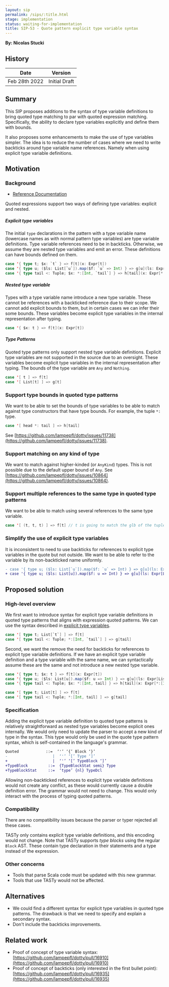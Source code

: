 ```yaml
---
layout: sip
permalink: /sips/:title.html
stage: implementation
status: waiting-for-implementation
title: SIP-53 - Quote pattern explicit type variable syntax
---
```


**By: Nicolas Stucki**

## History

| Date          | Version            |
|---------------|--------------------|
| Feb 28th 2022 | Initial Draft      |

## Summary

This SIP proposes additions to the syntax of type variable definitions to bring quoted type matching to par with quoted expression matching.
Specifically, the ability to declare type variables explicitly and define them with bounds.

It also proposes some enhancements to make the use of type variables simpler.
The idea is to reduce the number of cases where we need to write backticks around type variable name references.
Namely when using explicit type variable definitions.

## Motivation

### Background

* [Reference Documentation](http://dotty.epfl.ch/docs/reference/metaprogramming/macros.html#type-variables)

Quoted expressions support two ways of defining type variables: explicit and nested.

##### Explicit type variables
The initial `type` declarations in the pattern with a type variable name (lowercase names as with normal pattern type variables) are type variable definitions. Type variable references need to be in backticks. Otherwise, we assume they are nested type variables and emit an error. These definitions can have bounds defined on them.
```scala
case '{ type t; $x: `t` } => f[t](x: Expr[t])
case '{ type u; ($ls: List[`u`]).map($f: `u` => Int) } => g[u](ls: Expr[List[u]], f: Expr[u => Int])
case '{ type tail <: Tuple; $x: *:[Int, `tail`] } => h[tail](x: Expr[*:[Int, tail])
```

##### Nested type variable
Types with a type variable name introduce a new type variable. These cannot be references with a backticked reference due to their scope. We cannot add explicit bounds to them, but in certain cases we can infer their some bounds. These variables become explicit type variables in the internal representation after typing.
```scala
case '{ $x: t } => f[t](x: Expr[t])
```


##### Type Patterns
Quoted type patterns only support nested type variable definitions. Explicit type variables are not supported in the source due to an oversight. These variables become explicit type variables in the internal representation after typing. The bounds of the type variable are `Any` and `Nothing`.
```scala
case '[ t ] => f[t]
case '[ List[t] ] => g[t]
```

### Support type bounds in quoted type patterns

We want to be able to set the bounds of type variables to be able to match against type constructors that have type bounds. For example, the tuple `*:` type.
```scala
case '[ head *: tail ] => h[tail]
```
See [https://github.com/lampepfl/dotty/issues/11738](https://github.com/lampepfl/dotty/issues/11738).

### Support matching on any kind of type
We want to match against higher-kinded (or `AnyKind`) types. This is not possible due to the default upper bound of `Any`.
See [https://github.com/lampepfl/dotty/issues/10864](https://github.com/lampepfl/dotty/issues/10864).

### Support multiple references to the same type in quoted type patterns
We want to be able to match using several references to the same type variable.
```scala
case '[ (t, t, t) ] => f[t] // t is going to match the glb of the tuple T1, T2, T3
```

### Simplify the use of explicit type variables
It is inconsistent to need to use backticks for references to explicit type variables in the quote but not outside.
We want to be able to refer to the variable by its non-backticked name uniformly.
```diff
- case '{ type u; ($ls: List[`u`]).map($f: `u` => Int) } => g[u](ls: Expr[List[u]], f: Expr[u => Int])
+ case '{ type u; ($ls: List[u]).map($f: u => Int) } => g[u](ls: Expr[List[u]], f: Expr[u => Int])
```

## Proposed solution

### High-level overview

We first want to introduce syntax for explicit type variable definitions in quoted type patterns that aligns with expression quoted patterns. We can use the syntax described in [explicit type variables](#explicit-type-variables).

```scala
case '[ type t; List[`t`] ] => f[t]
case '[ type tail <: Tuple; *:[Int, `tail`] ] => g[tail]
```

Second, we want the remove the need for backticks for references to explicit type variable definitions. If we have an explicit type variable definition and a type variable with the same name, we can syntactically assume these are the same and not introduce a new nested type variable.
```scala
case '{ type t; $x: t } => f[t](x: Expr[t])
case '{ type u; ($ls: List[u]).map($f: u => Int) } => g[u](ls: Expr[List[u]], f: Expr[u => Int])
case '{ type tail <: Tuple; $x: *:[Int, tail] } => h[tail](x: Expr[*:[Int, tail])
```
```scala
case '[ type t; List[t] ] => f[t]
case '[ type tail <: Tuple; *:[Int, tail] ] => g[tail]
```

### Specification

Adding the explicit type variable definition to quoted type patterns is relatively straightforward as nested type variables become explicit ones internally. We would only need to update the parser to accept a new kind of type in the syntax. This type would only be used in the quote type pattern syntax, which is self-contained in the language's grammar.

```diff
Quoted            ::=  ‘'’ ‘{’ Block ‘}’
-                    |  ‘'’ ‘[’ Type ‘]’
+                    |  ‘'’ ‘[’ TypeBlock ‘]’
+TypeBlock         ::=  {TypeBlockStat semi} Type
+TypeBlockStat     ::=  ‘type’ {nl} TypeDcl
```

Allowing non-backticked references to explicit type variable definitions would not create any conflict, as these would currently cause a double definition error. The grammar would not need to change. This would only interact with the process of typing quoted patterns.

### Compatibility

There are no compatibility issues because the parser or typer rejected all these cases.

TASTy only contains explicit type variable definitions, and this encoding would not change. Note that TASTy supports _type blocks_ using the regular `Block` AST. These contain type declaration in their statements and a type instead of the expression.

### Other concerns

* Tools that parse Scala code must be updated with this new grammar.
* Tools that use TASTy would not be affected.

<!-- ### Open questions -->

## Alternatives

* We could find a different syntax for explicit type variables in quoted type patterns. The drawback is that we need to specify and explain a secondary syntax.
* Don't include the backticks improvements.

## Related work

* Proof of concept of type variable syntax: [https://github.com/lampepfl/dotty/pull/16910](https://github.com/lampepfl/dotty/pull/16910)
* Proof of concept of backticks (only interested in the first bullet point): [https://github.com/lampepfl/dotty/pull/16935](https://github.com/lampepfl/dotty/pull/16935)

<!-- ## FAQ -->
